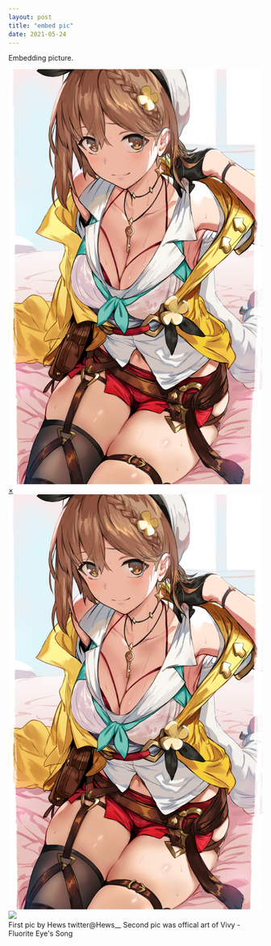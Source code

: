 ```yaml
---
layout: post
title: "embed pic"
date: 2021-05-24
---
```

Embedding picture.
<section class="gallery">
  <div class="item">
    <a href="#image1">
      <img src="/images/86921342_p0.png" />
    </a>
  </div>
</section>
<div class="lightbox" id="image1">
    <a href="#" class="close">&times;</a>
      <img src="/images/86921342_p0.png" />
  </div>
<img src="https://vivy-portal.com/assets/img/top/main/kv3_pc.jpg"/><!-- The "picture.jpg" file is located in the images folder at the root of the current web; whereas <br> is enter or line break in html --> 
<div class="body2">First pic by Hews twitter@Hews__
Second pic was offical art of Vivy -Fluorite Eye's Song
</div>

